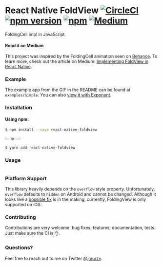 # React Native FoldView [![CircleCI](https://img.shields.io/circleci/project/jmurzy/react-native-foldview/master.svg?style=flat-square)](https://circleci.com/gh/jmurzy/react-native-foldview) [![npm version](https://img.shields.io/npm/v/react-native-foldview.svg?style=flat-square)](https://www.npmjs.com/package/react-native-foldview) [![npm](https://img.shields.io/npm/l/react-native-foldview.svg?style=flat-square)](https://github.com/jmurzy/react-native-foldview/blob/master/LICENSE.md) [![Medium](https://img.shields.io/badge/blog-medium-brightgreen.svg)](https://commitocracy.com/)

FoldingCell impl in JavaScript.

#### Read it on Medium

This project was inspired by the FoldingCell animation seen on [Behance](https://www.behance.net/gallery/22981559/Mobile-Interaction-Design).
To learn more, check out the article on Medium: [Implementing FoldView in React Native](https://commitocracy.com/).

### Example
The example app from the GIF in the README can be found at `examples/Simple`. You can also [view it with Exponent](https://exp.host/@jmurzy/react-native-foldview-simple).

### Installation

#### Using npm:

```sh
$ npm install --save react-native-foldview
```

— or —

```sh
$ yarn add react-native-foldview
```

### Usage

```javascript
```

### Platform Support
This library heavily depends on the `overflow` style property. Unfortunately, `overflow` defaults to `hidden` on Android and cannot be changed. Although it looks like a [possible fix](https://github.com/facebook/react-native/issues/3198#issuecomment-241867280) is in the making, currently, FoldingView is only supported on iOS.

### Contributing
Contributions are very welcome: bug fixes, features, documentation, tests. Just make sure the CI is 👌.

### Questions?

Feel free to reach out to me on Twitter [@jmurzy](https://twitter.com/jmurzy).
